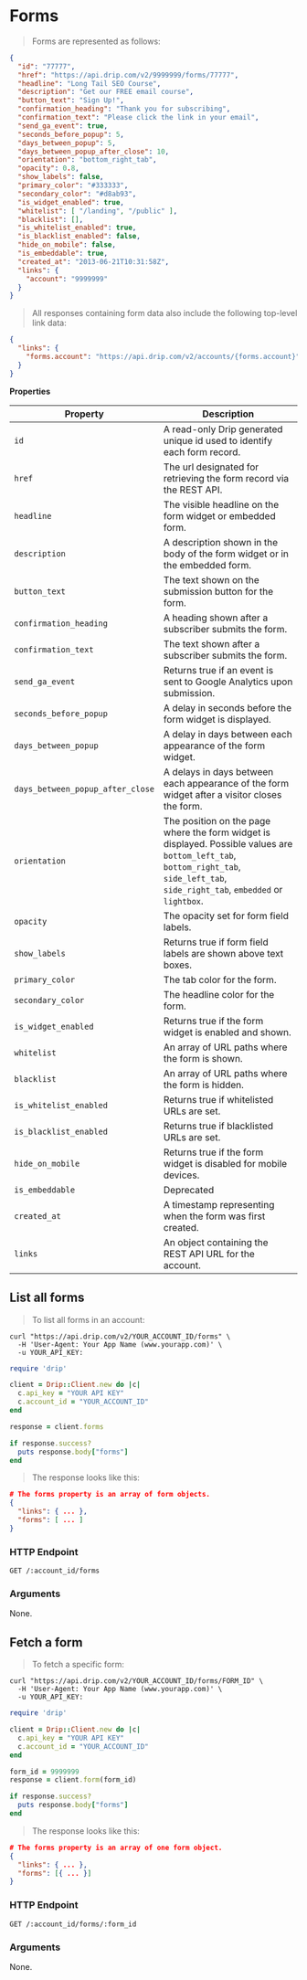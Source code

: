 # Forms

> Forms are represented as follows:

```json
{
  "id": "77777",
  "href": "https://api.drip.com/v2/9999999/forms/77777",
  "headline": "Long Tail SEO Course",
  "description": "Get our FREE email course",
  "button_text": "Sign Up!",
  "confirmation_heading": "Thank you for subscribing",
  "confirmation_text": "Please click the link in your email",
  "send_ga_event": true,
  "seconds_before_popup": 5,
  "days_between_popup": 5,
  "days_between_popup_after_close": 10,
  "orientation": "bottom_right_tab",
  "opacity": 0.8,
  "show_labels": false,
  "primary_color": "#333333",
  "secondary_color": "#d8ab93",
  "is_widget_enabled": true,
  "whitelist": [ "/landing", "/public" ],
  "blacklist": [],
  "is_whitelist_enabled": true,
  "is_blacklist_enabled": false,
  "hide_on_mobile": false,
  "is_embeddable": true,
  "created_at": "2013-06-21T10:31:58Z",
  "links": {
    "account": "9999999"
  }
}
```

> All responses containing form data also include the following top-level link data:

```json
{
  "links": {
    "forms.account": "https://api.drip.com/v2/accounts/{forms.account}"
  }
}
```

**Properties**

<table>
  <thead>
    <tr>
      <th>Property</th>
      <th>Description</th>
    </tr>
  </thead>
  <tbody>
    <tr>
      <td><code>id</code></td>
      <td>A read-only Drip generated unique id used to identify each form record.</td>
    </tr>
    <tr>
      <td><code>href</code></td>
      <td>The url designated for retrieving the form record via the REST API.</td>
    </tr>
    <tr>
      <td><code>headline</code></td>
      <td>The visible headline on the form widget or embedded form.</td>
    </tr>
    <tr>
      <td><code>description</code></td>
      <td>A description shown in the body of the form widget or in the embedded form.</td>
    </tr>
    <tr>
      <td><code>button_text</code></td>
      <td>The text shown on the submission button for the form.</td>
    </tr>
    <tr>
      <td><code>confirmation_heading</code></td>
      <td>A heading shown after a subscriber submits the form.</td>
    </tr>
    <tr>
      <td><code>confirmation_text</code></td>
      <td>The text shown after a subscriber submits the form.</td>
    </tr>
    <tr>
      <td><code>send_ga_event</code></td>
      <td>Returns true if an event is sent to Google Analytics upon submission.</td>
    </tr>
    <tr>
      <td><code>seconds_before_popup</code></td>
      <td>A delay in seconds before the form widget is displayed.</td>
    </tr>
    <tr>
      <td><code>days_between_popup</code></td>
      <td>A delay in days between each appearance of the form widget.</td>
    </tr>
    <tr>
      <td><code>days_between_popup_after_close</code></td>
      <td>A delays in days between each appearance of the form widget after a visitor closes the form.</td>
    </tr>
    <tr>
      <td><code>orientation</code></td>
      <td>The position on the page where the form widget is displayed. Possible values are <code>bottom_left_tab</code>, <code>bottom_right_tab</code>, <code>side_left_tab</code>, <code>side_right_tab</code>, <code>embedded</code> or <code>lightbox</code>.</td>
    </tr>
    <tr>
      <td><code>opacity</code></td>
      <td>The opacity set for form field labels.</td>
    </tr>
    <tr>
      <td><code>show_labels</code></td>
      <td>Returns true if form field labels are shown above text boxes.</td>
    </tr>
    <tr>
      <td><code>primary_color</code></td>
      <td>The tab color for the form.</td>
    </tr>
    <tr>
      <td><code>secondary_color</code></td>
      <td>The headline color for the form.</td>
    </tr>
    <tr>
      <td><code>is_widget_enabled</code></td>
      <td>Returns true if the form widget is enabled and shown.</td>
    </tr>
    <tr>
      <td><code>whitelist</code></td>
      <td>An array of URL paths where the form is shown.</td>
    </tr>
    <tr>
      <td><code>blacklist</code></td>
      <td>An array of URL paths where the form is hidden.</td>
    </tr>
    <tr>
      <td><code>is_whitelist_enabled</code></td>
      <td>Returns true if whitelisted URLs are set.</td>
    </tr>
    <tr>
      <td><code>is_blacklist_enabled</code></td>
      <td>Returns true if blacklisted URLs are set.</td>
    </tr>
    <tr>
      <td><code>hide_on_mobile</code></td>
      <td>Returns true if the form widget is disabled for mobile devices.</td>
    </tr>
    <tr>
      <td><code>is_embeddable</code></td>
      <td>Deprecated</td>
    </tr>
    <tr>
      <td><code>created_at</code></td>
      <td>A timestamp representing when the form was first created.</td>
    </tr>
    <tr>
      <td><code>links</code></td>
      <td>An object containing the REST API URL for the account.</td>
    </tr>
  </tbody>
</table>

## List all forms

> To list all forms in an account:

```shell
curl "https://api.drip.com/v2/YOUR_ACCOUNT_ID/forms" \
  -H 'User-Agent: Your App Name (www.yourapp.com)' \
  -u YOUR_API_KEY:
```

```ruby
require 'drip'

client = Drip::Client.new do |c|
  c.api_key = "YOUR API KEY"
  c.account_id = "YOUR_ACCOUNT_ID"
end

response = client.forms

if response.success?
  puts response.body["forms"]
end
```

> The response looks like this:

```json
# The forms property is an array of form objects.
{
  "links": { ... },
  "forms": [ ... ]
}
```

### HTTP Endpoint

`GET /:account_id/forms`

### Arguments

None.

## Fetch a form

> To fetch a specific form:

```shell
curl "https://api.drip.com/v2/YOUR_ACCOUNT_ID/forms/FORM_ID" \
  -H 'User-Agent: Your App Name (www.yourapp.com)' \
  -u YOUR_API_KEY:
```

```ruby
require 'drip'

client = Drip::Client.new do |c|
  c.api_key = "YOUR API KEY"
  c.account_id = "YOUR_ACCOUNT_ID"
end

form_id = 9999999
response = client.form(form_id)

if response.success?
  puts response.body["forms"]
end
```

> The response looks like this:

```json
# The forms property is an array of one form object.
{
  "links": { ... },
  "forms": [{ ... }]
}
```

### HTTP Endpoint

`GET /:account_id/forms/:form_id`

### Arguments

None.
